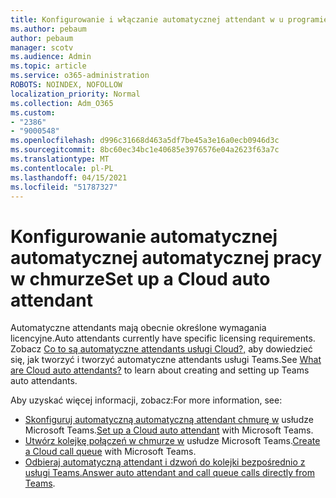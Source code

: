 ```yaml
---
title: Konfigurowanie i włączanie automatycznej attendant w u programie Teams
ms.author: pebaum
author: pebaum
manager: scotv
ms.audience: Admin
ms.topic: article
ms.service: o365-administration
ROBOTS: NOINDEX, NOFOLLOW
localization_priority: Normal
ms.collection: Adm_O365
ms.custom:
- "2386"
- "9000548"
ms.openlocfilehash: d996c31668d463a5df7be45a3e16a0ecb0946d3c
ms.sourcegitcommit: 8bc60ec34bc1e40685e3976576e04a2623f63a7c
ms.translationtype: MT
ms.contentlocale: pl-PL
ms.lasthandoff: 04/15/2021
ms.locfileid: "51787327"
---
```

# <a name="set-up-a-cloud-auto-attendant"></a><span data-ttu-id="66cfd-102">Konfigurowanie automatycznej automatycznej automatycznej pracy w chmurze</span><span class="sxs-lookup"><span data-stu-id="66cfd-102">Set up a Cloud auto attendant</span></span>

<span data-ttu-id="66cfd-103">Automatyczne attendants mają obecnie określone wymagania licencyjne.</span><span class="sxs-lookup"><span data-stu-id="66cfd-103">Auto attendants currently have specific licensing requirements.</span></span> <span data-ttu-id="66cfd-104">Zobacz [Co to są automatyczne attendants usługi Cloud?,](https://docs.microsoft.com/microsoftteams/what-are-phone-system-auto-attendants) aby dowiedzieć się, jak tworzyć i tworzyć automatyczne attendants usługi Teams.</span><span class="sxs-lookup"><span data-stu-id="66cfd-104">See [What are Cloud auto attendants?](https://docs.microsoft.com/microsoftteams/what-are-phone-system-auto-attendants) to learn about creating and setting up Teams auto attendants.</span></span> 

<span data-ttu-id="66cfd-105">Aby uzyskać więcej informacji, zobacz:</span><span class="sxs-lookup"><span data-stu-id="66cfd-105">For more information, see:</span></span>

- <span data-ttu-id="66cfd-106">[Skonfiguruj automatyczną automatyczną attendant chmurę w](https://docs.microsoft.com/microsoftteams/create-a-phone-system-auto-attendant) usłudze Microsoft Teams.</span><span class="sxs-lookup"><span data-stu-id="66cfd-106">[Set up a Cloud auto attendant](https://docs.microsoft.com/microsoftteams/create-a-phone-system-auto-attendant) with Microsoft Teams.</span></span> 
- <span data-ttu-id="66cfd-107">[Utwórz kolejkę połączeń w chmurze w](https://docs.microsoft.com/microsoftteams/create-a-phone-system-call-queue) usłudze Microsoft Teams.</span><span class="sxs-lookup"><span data-stu-id="66cfd-107">[Create a Cloud call queue](https://docs.microsoft.com/microsoftteams/create-a-phone-system-call-queue) with Microsoft Teams.</span></span> 
- <span data-ttu-id="66cfd-108">[Odbieraj automatyczną attendant i dzwoń do kolejki bezpośrednio z usługi Teams.](https://docs.microsoft.com/microsoftteams/answer-auto-attendant-and-call-queue-calls)</span><span class="sxs-lookup"><span data-stu-id="66cfd-108">[Answer auto attendant and call queue calls directly from Teams](https://docs.microsoft.com/microsoftteams/answer-auto-attendant-and-call-queue-calls).</span></span> 